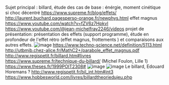 Sujet principal : billard, étude des cas de base : énérgie, moment cinétique si choc décentré
https://www.supreme.fr/blog/effets/  
http://laurent.buchard.pagesperso-orange.fr/newphys.html
effet magnus
https://www.youtube.com/watch?v=fZV6z7HpkvI
https://www.youtube.com/@jean-michelfray2246/videos
projet de présentation: présentation des effets (support programme), étude en profondeur de l'effet rétro (effet magnus, frottements ) et comparaisons aux autres effets.
![image](https://user-images.githubusercontent.com/115954703/222465975-52556f82-0d85-4e2e-b81b-794dc5bbf07f.png)
https://www.techno-science.net/definition/5113.html
http://utbmjb.chez-alice.fr/MathC2+/parabole_effet_magnus.pdf
http://www.regispetit.fr/billard.htm#livres
https://www.supreme.fr/technique-du-billard/
(Michel Foulon, Lille 1)
https://www.theses.fr/1999POIT2308#
![image](https://user-images.githubusercontent.com/115954703/236227433-a3d8d7d7-f3c6-4831-8996-7b4f52797216.png)
![image](https://user-images.githubusercontent.com/115954703/236238748-6a825632-b64c-4836-b2cb-ad7c3c847d19.png)
Le billard, Edouard Horemans ?
http://www.regispetit.fr/bil_int.htm#int3
https://www.hobbesworld.com/livres/billardtheoriedujeu.php
